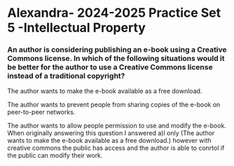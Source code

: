 # Alexandra- 2024-2025 Practice Set 5 -Intellectual Property
### An author is considering publishing an e-book using a Creative Commons license. In which of the following situations would it be better for the author to use a Creative Commons license instead of a traditional copyright?

The author wants to make the e-book available as a free download.

The author wants to prevent people from sharing copies of the e-book on peer-to-peer networks.

The author wants to allow people permission to use and modify the e-book.
When originally answering this question I answered a)l only (The author wants to make the e-book available as a free download.) however with creative commons the public has access and the author is able to conrtol if the public can modify their work.
